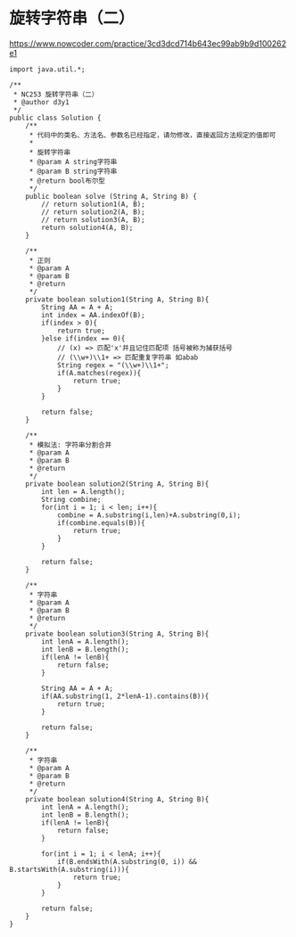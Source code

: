 # 旋转字符串（二）
https://www.nowcoder.com/practice/3cd3dcd714b643ec99ab9b9d100262e1

    import java.util.*;
    
    /**
     * NC253 旋转字符串（二）
     * @author d3y1
     */
    public class Solution {
        /**
         * 代码中的类名、方法名、参数名已经指定，请勿修改，直接返回方法规定的值即可
         *
         * 旋转字符串
         * @param A string字符串
         * @param B string字符串
         * @return bool布尔型
         */
        public boolean solve (String A, String B) {
            // return solution1(A, B);
            // return solution2(A, B);
            // return solution3(A, B);
            return solution4(A, B);
        }
    
        /**
         * 正则
         * @param A
         * @param B
         * @return
         */
        private boolean solution1(String A, String B){
            String AA = A + A;
            int index = AA.indexOf(B);
            if(index > 0){
                return true;
            }else if(index == 0){
                // (x) => 匹配'x'并且记住匹配项 括号被称为捕获括号
                // (\\w+)\\1+ => 匹配重复字符串 如abab
                String regex = "(\\w+)\\1+";
                if(A.matches(regex)){
                    return true;
                }
            }
    
            return false;
        }
    
        /**
         * 模拟法: 字符串分割合并
         * @param A
         * @param B
         * @return
         */
        private boolean solution2(String A, String B){
            int len = A.length();
            String combine;
            for(int i = 1; i < len; i++){
                combine = A.substring(i,len)+A.substring(0,i);
                if(combine.equals(B)){
                    return true;
                }
            }
    
            return false;
        }
    
        /**
         * 字符串
         * @param A
         * @param B
         * @return
         */
        private boolean solution3(String A, String B){
            int lenA = A.length();
            int lenB = B.length();
            if(lenA != lenB){
                return false;
            }
    
            String AA = A + A;
            if(AA.substring(1, 2*lenA-1).contains(B)){
                return true;
            }
    
            return false;
        }
    
        /**
         * 字符串
         * @param A
         * @param B
         * @return
         */
        private boolean solution4(String A, String B){
            int lenA = A.length();
            int lenB = B.length();
            if(lenA != lenB){
                return false;
            }
    
            for(int i = 1; i < lenA; i++){
                if(B.endsWith(A.substring(0, i)) && B.startsWith(A.substring(i))){
                    return true;
                }
            }
    
            return false;
        }
    }
    

